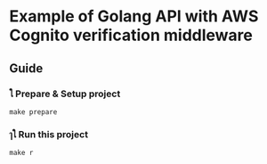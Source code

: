 # Example of Golang API with AWS Cognito verification middleware

## Guide

### ใ Prepare & Setup project
 ``` make prepare ```

### ๅใ Run this project
``` make r ```

